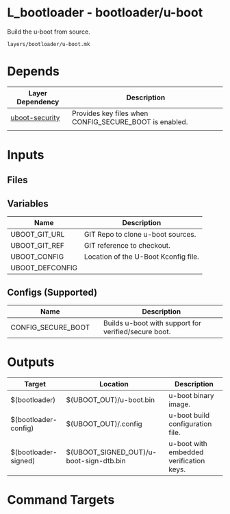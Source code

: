 # L_bootloader - bootloader/u-boot

Build the u-boot from source.

```
layers/bootloader/u-boot.mk
```

# Depends
| Layer Dependency                     | Description                                            |
| ------------------------------------ | ------------------------------------------------------ |
| [uboot-security](u-boot-security.md) | Provides key files when CONFIG_SECURE_BOOT is enabled. |
|                                      |                                                        |

# Inputs

## Files

## Variables

| Name            | Description                          |
| --------------- | ------------------------------------ |
| UBOOT_GIT_URL   | GIT Repo to clone u-boot sources.    |
| UBOOT_GIT_REF   | GIT reference to checkout.           |
| UBOOT_CONFIG    | Location of the U-Boot Kconfig file. |
| UBOOT_DEFCONFIG |                                      |

## Configs (Supported)

| Name               |     | Description                                          |
| ------------------ | --- | ---------------------------------------------------- |
| CONFIG_SECURE_BOOT |     | Builds u-boot with support for verified/secure boot. |


# Outputs

| Target               | Location                                | Description                             |
| -------------------- | --------------------------------------- | --------------------------------------- |
| $(bootloader)        | $(UBOOT_OUT)/u-boot.bin                 | u-boot binary image.                    |
| $(bootloader-config) | $(UBOOT_OUT)/.config                    | u-boot build configuration file.        |
| $(bootloader-signed) | $(UBOOT_SIGNED_OUT)/u-boot-sign-dtb.bin | u-boot with embedded verification keys. |

# Command Targets

